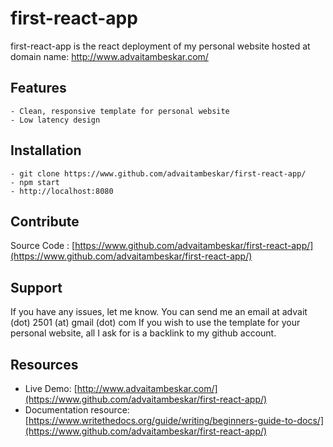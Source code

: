# first-react-app

first-react-app is the react deployment of my personal website hosted at domain name: http://www.advaitambeskar.com/

Features
--------
    - Clean, responsive template for personal website
    - Low latency design

Installation
------------
    - git clone https://www.github.com/advaitambeskar/first-react-app/
    - npm start
    - http://localhost:8080

Contribute
-----------
Source Code : [https://www.github.com/advaitambeskar/first-react-app/](https://www.github.com/advaitambeskar/first-react-app/)

Support
-------
If you have any issues, let me know.
You can send me an email at advait (dot) 2501 (at) gmail (dot) com
If you wish to use the template for your personal website, all I ask for is a backlink to my github account.

Resources
---------
* Live Demo: [http://www.advaitambeskar.com/](https://www.github.com/advaitambeskar/first-react-app/)
* Documentation resource: [https://www.writethedocs.org/guide/writing/beginners-guide-to-docs/](https://www.github.com/advaitambeskar/first-react-app/)